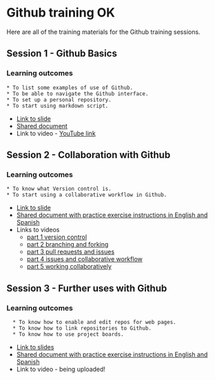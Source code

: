# Github training OK

Here are all of the training materials for the Github training sessions.

## Session 1 - Github Basics
### Learning outcomes
    * To list some examples of use of Github.
    * To be able to navigate the Github interface.
    * To set up a personal repository.
    * To start using markdown script. 

* [Link to slide](https://github.com/open-phytoliths/ICOPS-training-2022/blob/main/Github/2022-02-11_Session-1-GitHub-Basic-Intro.pdf)
* [Shared document](https://github.com/open-phytoliths/ICOPS-training-2022/blob/main/Github/Github-session-1-shared-dcoument.md) 
* Link to video - [YouTube link](https://www.youtube.com/watch?v=uVsYTv4CG14)


## Session 2 - Collaboration with Github
### Learning outcomes
    * To know what Version control is.
    * To start using a collaborative workflow in Github.

* [Link to slide](https://github.com/open-phytoliths/ICOPS-training-2022/blob/main/Github/2022-03-25_Session-2-Collaboration-with-GitHub.pdf) 
* [Shared document with practice exercise instructions in English and Spanish](https://github.com/open-phytoliths/ICOPS-training-2022/blob/main/Github/Github-session-2-shared-document.md)
* Links to videos 
   * [part 1 version control](https://www.youtube.com/watch?v=QFNts5RJ0sM)
   * [part 2 branching and forking](https://www.youtube.com/watch?v=EjUMKh-pE3A)
   * [part 3 pull requests and issues](https://www.youtube.com/watch?v=gJXVxrtvTLU)
   * [part 4 issues and collaborative workflow](https://www.youtube.com/watch?v=RgfN5QqFxxg&t=91s)
   * [part 5 working collaboratively](https://www.youtube.com/watch?v=BaxgtJYkE98)

## Session 3 - Further uses with Github
### Learning outcomes
      * To know how to enable and edit repos for web pages.
      * To know how to link repositories to Github.
      * To know how to use project boards.

* [Link to slides](https://github.com/open-phytoliths/ICOPS-training-2022/blob/main/Github/2022-04-22_Session-3-Further-uses-of-GitHub.pdf)
* [Shared document with practice exercise instructions in English and Spanish](https://github.com/open-phytoliths/ICOPS-training-2022/blob/main/Github/Github-session-3-shared-document.md.md)
* Link to video - being uploaded!



